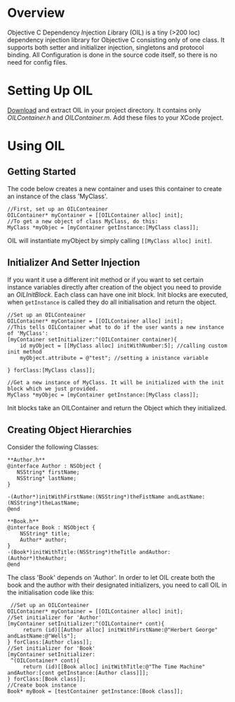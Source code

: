 Overview
========

*O*bjective C Dependency *I*njection *L*ibrary (OIL) is a tiny (>200 loc) dependency injection library for Objective C consisting only of one class. It supports both setter and initializer injection, singletons and protocol binding. All Configuration is done in the source code itself, so there is no need for config files.


Setting Up OIL
==============

[Download](https://github.com/downloads/brodo/OIL/OILContainer.zip) and extract OIL in your project directory. It contains only *OILContainer.h* and *OILContainer.m*. Add these files to your XCode project.

Using OIL
=========

Getting Started
---------------

The code below creates a new container and uses this container to create an instance of the class 'MyClass'.

    //First, set up an OILConteainer
    OILContainer* myContainer = [[OILContainer alloc] init];
    //To get a new object of class MyClass, do this:
    MyClass *myObjec = [myContainer getInstance:[MyClass class]];

OIL will instantiate myObject by simply calling `[[MyClass alloc] init]`. 

Initializer And Setter Injection
--------------------------------

If you want it use a different init method or if you want to set certain instance variables directly after creation of the object you need to provide an *OILInitBlock*. Each class can have one init block. Init blocks are executed, when `getInstance` is called they do all initialisation and return the object.

    //Set up an OILConteainer
    OILContainer* myContainer = [[OILContainer alloc] init];
    //This tells OILContainer what to do if the user wants a new instance of 'MyClass':
    [myContainer setInitializer:^(OILContainer container){
        id myObject = [[MyClass alloc] initWithNumber:5]; //calling custom init method
        myObject.attribute = @"test"; //setting a inistance variable

    } forClass:[MyClass class]];
    
    //Get a new instance of MyClass. It will be initialized with the init block which we just provided.
    MyClass *myObjec = [myContainer getInstance:[MyClass class]];

Init blocks take an OILContainer and return the Object which they initialized.

Creating Object Hierarchies
---------------------------

Consider the following Classes:

    **Author.h**
    @interface Author : NSObject {
       NSString* firstName;
       NSString* lastName;
    }

    -(Author*)initWithFirstName:(NSString*)theFistName andLastName:(NSString*)theLastName;
    @end

    **Book.h**
    @interface Book : NSObject {
        NSString* title;
        Author* author;
    }
    -(Book*)initWithTitle:(NSString*)theTitle andAuthor:(Author*)theAuthor;
    @end
    
The class 'Book' depends on 'Author'. In order to let OIL create both the book and the author with their designated initializers, you need to call OIL in the initialisation code like this:

     //Set up an OILConteainer
    OILContainer* myContainer = [[OILContainer alloc] init];
    //Set initializer for 'Author'
    [myContainer setInitializer:^(OILContainer* cont){
         return (id)[[Author alloc] initWithFirstName:@"Herbert George" andLastName:@"Wells"];
    } forClass:[Author class]];
    //Set initializer for 'Book'  
    [myContainer setInitializer:
     ^(OILContainer* cont){
         return (id)[[Book alloc] initWithTitle:@"The Time Machine" andAuthor:[cont getInstance:[Author class]]];
    } forClass:[Book class]];
    //Create book instance
    Book* myBook = [testContainer getInstance:[Book class]];
    
